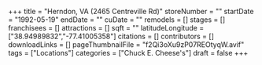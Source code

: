 +++
title = "Herndon, VA (2465 Centreville Rd)"
storeNumber = ""
startDate = "1992-05-19"
endDate = ""
cuDate = ""
remodels = []
stages = []
franchisees = []
attractions = []
sqft = ""
latitudeLongitude = ["38.94989832","-77.41005358"]
citations = []
contributors = []
downloadLinks = []
pageThumbnailFile = "f2Qi3oXu9zP07REOtyqW.avif"
tags = ["Locations"]
categories = ["Chuck E. Cheese's"]
draft = false
+++
